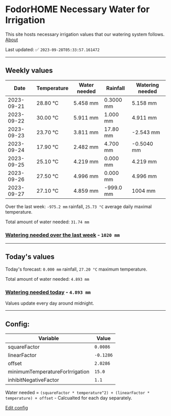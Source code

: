 # FodorHOME Necessary Water for Irrigation

This site hosts necessary irrigation values that our watering system follows. [About](https://github.com/redyau/irrigation)

Last updated: ✅ `2023-09-28T05:33:57.161472`

---

## Weekly values

| Date | Temperature | Water needed | Rainfall | Watering needed |
|-----|-----|-----|-----|-----|
| 2023-09-21 | 28.80 °C | 5.458 mm | 0.3000 mm | 5.158 mm |
| 2023-09-22 | 30.00 °C | 5.911 mm | 1.000 mm | 4.911 mm |
| 2023-09-23 | 23.70 °C | 3.811 mm | 17.80 mm | -2.543 mm |
| 2023-09-24 | 17.90 °C | 2.482 mm | 4.700 mm | -0.5040 mm |
| 2023-09-25 | 25.10 °C | 4.219 mm | 0.000 mm | 4.219 mm |
| 2023-09-26 | 27.50 °C | 4.996 mm | 0.000 mm | 4.996 mm |
| 2023-09-27 | 27.10 °C | 4.859 mm | -999.0 mm | 1004 mm |


Over the last week: `-975.2 mm` rainfall, `25.73 °C` average daily maximal temperature.

Total amount of water needed: `31.74 mm`

### [Watering needed over the last week](lastweek.txt) - `1020 mm`

---

## Today's values

Today's forecast: `0.000 mm` rainfall, `27.20 °C` maximum temperature.

Total amount of water needed: `4.893 mm`

### [Watering needed today](today.txt) - `4.893 mm`

Values update every day around midnight.

---

## Config:

| Variable | Value |
|-----|-----|
| squareFactor | `0.0086` |
| linearFactor | `-0.1286` |
| offset | `2.0286` |
| minimumTemperatureForIrrigation | `15.0` |
| inhibitNegativeFactor | `1.1` |

Water needed = `(squareFactor * temperature^2) + (linearFactor * temperature) + offset` - Calcualted for each day separately.

[Edit config](https://github.com/RedyAu/irrigation/edit/main/config.json)
